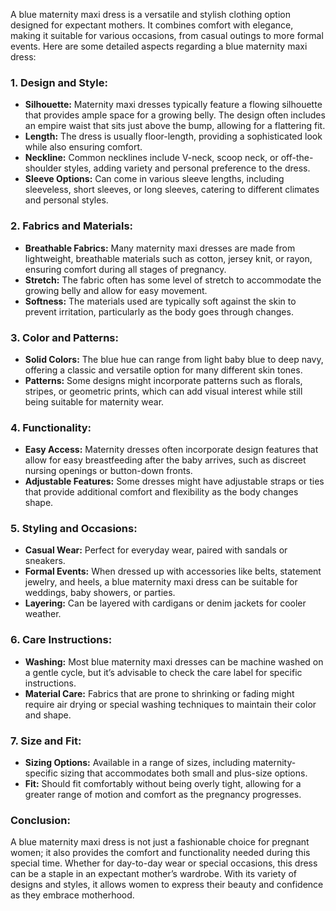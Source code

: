 A blue maternity maxi dress is a versatile and stylish clothing option designed for expectant mothers. It combines comfort with elegance, making it suitable for various occasions, from casual outings to more formal events. Here are some detailed aspects regarding a blue maternity maxi dress:

### 1. **Design and Style:**
   - **Silhouette:** Maternity maxi dresses typically feature a flowing silhouette that provides ample space for a growing belly. The design often includes an empire waist that sits just above the bump, allowing for a flattering fit.
   - **Length:** The dress is usually floor-length, providing a sophisticated look while also ensuring comfort.
   - **Neckline:** Common necklines include V-neck, scoop neck, or off-the-shoulder styles, adding variety and personal preference to the dress.
   - **Sleeve Options:** Can come in various sleeve lengths, including sleeveless, short sleeves, or long sleeves, catering to different climates and personal styles.

### 2. **Fabrics and Materials:**
   - **Breathable Fabrics:** Many maternity maxi dresses are made from lightweight, breathable materials such as cotton, jersey knit, or rayon, ensuring comfort during all stages of pregnancy.
   - **Stretch:** The fabric often has some level of stretch to accommodate the growing belly and allow for easy movement.
   - **Softness:** The materials used are typically soft against the skin to prevent irritation, particularly as the body goes through changes.

### 3. **Color and Patterns:**
   - **Solid Colors:** The blue hue can range from light baby blue to deep navy, offering a classic and versatile option for many different skin tones.
   - **Patterns:** Some designs might incorporate patterns such as florals, stripes, or geometric prints, which can add visual interest while still being suitable for maternity wear.

### 4. **Functionality:**
   - **Easy Access:** Maternity dresses often incorporate design features that allow for easy breastfeeding after the baby arrives, such as discreet nursing openings or button-down fronts.
   - **Adjustable Features:** Some dresses might have adjustable straps or ties that provide additional comfort and flexibility as the body changes shape.

### 5. **Styling and Occasions:**
   - **Casual Wear:** Perfect for everyday wear, paired with sandals or sneakers.
   - **Formal Events:** When dressed up with accessories like belts, statement jewelry, and heels, a blue maternity maxi dress can be suitable for weddings, baby showers, or parties.
   - **Layering:** Can be layered with cardigans or denim jackets for cooler weather.

### 6. **Care Instructions:**
   - **Washing:** Most blue maternity maxi dresses can be machine washed on a gentle cycle, but it’s advisable to check the care label for specific instructions.
   - **Material Care:** Fabrics that are prone to shrinking or fading might require air drying or special washing techniques to maintain their color and shape.

### 7. **Size and Fit:**
   - **Sizing Options:** Available in a range of sizes, including maternity-specific sizing that accommodates both small and plus-size options.
   - **Fit:** Should fit comfortably without being overly tight, allowing for a greater range of motion and comfort as the pregnancy progresses.

### Conclusion:
A blue maternity maxi dress is not just a fashionable choice for pregnant women; it also provides the comfort and functionality needed during this special time. Whether for day-to-day wear or special occasions, this dress can be a staple in an expectant mother’s wardrobe. With its variety of designs and styles, it allows women to express their beauty and confidence as they embrace motherhood.